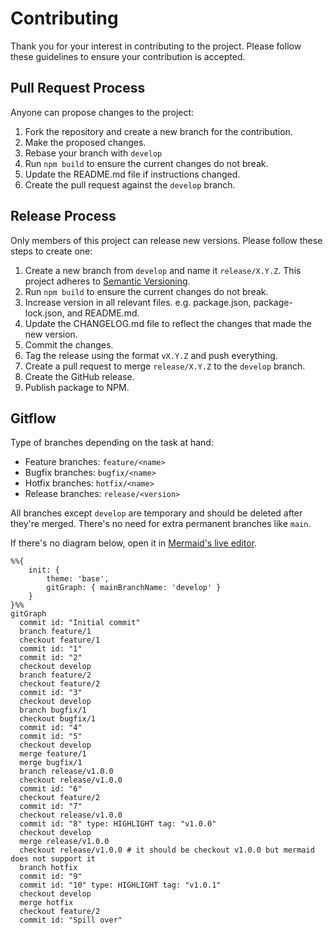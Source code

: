 # Contributing

Thank you for your interest in contributing to the project. Please follow
these guidelines to ensure your contribution is accepted.

## Pull Request Process

Anyone can propose changes to the project:

1. Fork the repository and create a new branch for the contribution.
2. Make the proposed changes.
3. Rebase your branch with `develop`
4. Run `npm build` to ensure the current changes do not break.
5. Update the README.md file if instructions changed.
6. Create the pull request against the `develop` branch.

## Release Process

Only members of this project can release new versions. Please follow these
steps to create one:

1. Create a new branch from `develop` and name it `release/X.Y.Z`. This project
   adheres to [Semantic Versioning](http://semver.org/).
2. Run `npm build` to ensure the current changes do not break.
3. Increase version in all relevant files. e.g. package.json,
   package-lock.json, and README.md.
4. Update the CHANGELOG.md file to reflect the changes that made the new
   version.
5. Commit the changes.
6. Tag the release using the format `vX.Y.Z` and push everything.
7. Create a pull request to merge `release/X.Y.Z` to the `develop` branch.
8. Create the GitHub release.
9. Publish package to NPM.

## Gitflow

Type of branches depending on the task at hand:

- Feature branches: `feature/<name>`
- Bugfix branches: `bugfix/<name>`
- Hotfix branches: `hotfix/<name>`
- Release branches: `release/<version>`

All branches except `develop` are temporary and should be deleted after they're
merged. There's no need for extra permanent branches like `main`.

If there's no diagram below, open it in [Mermaid's live editor][diagram].

```mermaid
%%{
    init: {
        theme: 'base',
        gitGraph: { mainBranchName: 'develop' }
    }
}%%
gitGraph
  commit id: "Initial commit"
  branch feature/1
  checkout feature/1
  commit id: "1"
  commit id: "2"
  checkout develop
  branch feature/2
  checkout feature/2
  commit id: "3"
  checkout develop
  branch bugfix/1
  checkout bugfix/1
  commit id: "4"
  commit id: "5"
  checkout develop
  merge feature/1
  merge bugfix/1
  branch release/v1.0.0
  checkout release/v1.0.0
  commit id: "6"
  checkout feature/2
  commit id: "7"
  checkout release/v1.0.0
  commit id: "8" type: HIGHLIGHT tag: "v1.0.0"
  checkout develop
  merge release/v1.0.0
  checkout release/v1.0.0 # it should be checkout v1.0.0 but mermaid does not support it
  branch hotfix
  commit id: "9"
  commit id: "10" type: HIGHLIGHT tag: "v1.0.1"
  checkout develop
  merge hotfix
  checkout feature/2
  commit id: "Spill over"
```

[diagram]: https://mermaid.live/edit#pako:eNqNU8tugzAQ_BVre42SkL459qEkUtRLevTF4AWsGoyMHTWK8u81rxYIET0godnZ2ZlBnCBUHMGHWJi1ZnlCM0JClabCEMF9QmGbCSOYbEAKJSHQLAsTEiEzVuPCq5YSDL-UNQO0K-XV2z1s1WDtNscDSpWPXFmNXlldKN5OKgY2jsT3wHYP7Ordjbi-v34jRR1jv4Qa6h5ojGiUyApcHLz5cr7sKY6MugYeBgau1_E4YE4IP1Eg5pijTzbb9Wbnnk9iWFyOmo2J5P_ORG6Iu1okykpOAvyjNePAvTrJlAlOuMKCZMrRbZ4r7cyaTo2JMq7ZiyjPIx_OW07k86bydY5Nl7_PhZREHVBTgBk0cdzvdiqpFEyCKVIoqYFrhsKsxn__RjeqqCWolWEGXyv9HQtQltOIyQJnLcWpZy9VKR-sFW4TVLnONDs7IzbnTuqdC6M0-LUGMGvU_piF4BttsSW9CRZrljas8w8D3mRC
